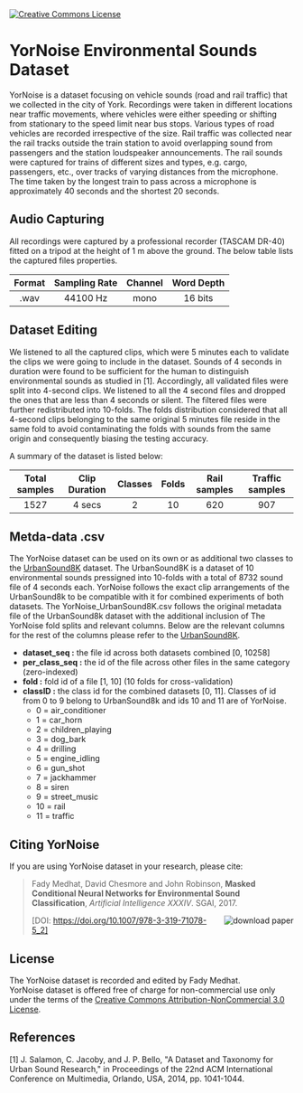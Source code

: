 
<a rel="license" href="http://creativecommons.org/licenses/by-nc/3.0/">
<img alt="Creative Commons License" style="border-width:0" src="https://i.creativecommons.org/l/by-nc/3.0/88x31.png" />
</a>

# YorNoise Environmental Sounds Dataset


YorNoise is a dataset focusing on vehicle sounds (road and rail traffic) that we collected in the city of York.
Recordings were taken in different locations near traffic movements, where vehicles were either speeding or shifting 
from stationary to the speed limit near bus stops. Various types of road vehicles are recorded irrespective of the size. 
Rail traffic was collected near the rail tracks outside the train station to avoid overlapping sound from passengers 
and the station loudspeaker announcements. The rail sounds were captured for trains of different sizes and types, e.g. cargo, passengers, etc., over tracks of 
varying distances from the microphone. The time taken by the longest train to pass across a microphone is approximately 40 seconds and the shortest 20 seconds. 

## Audio Capturing
All recordings were captured by a professional recorder (TASCAM DR-40) fitted on a tripod at the height of 1 m above the ground. 
The below table lists the captured files properties.

   | Format | Sampling Rate | Channel | Word Depth| 
|:---:|:---:|:---:|:---:|
 | .wav | 44100 Hz |mono | 16 bits | 

## Dataset Editing

We listened to all the captured clips, which were 5 minutes each to validate the clips we were going to include in the 
 dataset. Sounds of 4 seconds in duration were found to be sufficient for the human to distinguish environmental sounds as studied 
 in [1]. Accordingly, all validated files were split into 4-second clips. We listened to all the 4 second files and 
 dropped the ones that are less than 4 seconds or silent. The filtered files were further redistributed into 10-folds. 
 The folds distribution considered that all 4-second clips belonging to the same original 5 minutes file reside in the same fold 
 to avoid contaminating the folds with sounds from the same origin and consequently biasing the testing accuracy. 
 
 A summary of the dataset is listed below:

| Total samples | Clip Duration | Classes  | Folds | Rail samples | Traffic samples | 
|:---:|:---:|:---:|:---:|:---:|:---:|
|1527 | 4 secs |2 | 10 | 620 | 907 |
 
## Metda-data .csv
  The YorNoise dataset can be used on its own or as additional two classes to the 
  [UrbanSound8K](https://urbansounddataset.weebly.com/urbansound8k.html) dataset.
   The UrbanSound8K is a dataset of 10 environmental sounds pressigned into 10-folds with a total of 8732 sound file of 4 seconds each.
   YorNoise follows the exact clip arrangements of the UrbanSound8k to be compatible with it for combined experiments of both datasets.
    The YorNoise_UrbanSound8K.csv follows the original metadata file of the UrbanSound8k dataset with the additional inclusion of 
     The YorNoise fold splits and relevant columns. Below are the relevant columns for the rest of the columns please refer to the 
        [UrbanSound8K](https://urbansounddataset.weebly.com/urbansound8k.html).
     

* __dataset_seq :__ the file id across both datasets combined [0, 10258]
* __per_class_seq :__ the id of the file across other files in the same category (zero-indexed)
* __fold :__ fold id of a file [1, 10] (10 folds for cross-validation)
* __classID :__ the class id for the combined datasets [0, 11]. Classes of id from 0 to 9 belong to UrbanSound8k and ids 10 and 11 are of YorNoise. 
    * 0 = air_conditioner
    * 1 = car_horn
    * 2 = children_playing
    * 3 = dog_bark
    * 4 = drilling
    * 5 = engine_idling
    * 6 = gun_shot
    * 7 = jackhammer
    * 8 = siren
    * 9 = street_music
    * 10 = rail
    * 11 = traffic
    


## Citing YorNoise
If you are using YorNoise dataset in your research, please cite:

> Fady Medhat, David  Chesmore and John Robinson, **Masked Conditional Neural Networks for Environmental Sound 
> Classification**, *Artificial Intelligence XXXIV*. SGAI, 2017.
>
> <a href="https://arxiv.org/ftp/arxiv/papers/1805/1805.10004.pdf"><img src="https://img.shields.io/badge/download-.pdf-blue.svg" alt="download paper" title="download paper" align="right" /></a>
> [DOI: https://doi.org/10.1007/978-3-319-71078-5_2]



## License 
 The YorNoise dataset is recorded and edited by Fady Medhat.  
 YorNoise dataset is offered free of charge for non-commercial use only under the terms of the <a rel="license" href="http://creativecommons.org/licenses/by-nc/3.0/">
 Creative Commons Attribution-NonCommercial 3.0 License</a>.
 

## References

[1] J. Salamon, C. Jacoby, and J. P. Bello, "A Dataset and Taxonomy for Urban Sound Research," in Proceedings of the 22nd ACM International Conference on Multimedia, Orlando, USA, 2014, pp. 1041-1044.